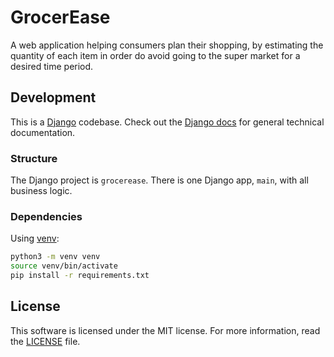 # GrocerEase

A web application helping consumers plan their shopping, by estimating the quantity of each item in order do avoid going to the super market for a desired time period.

## Development

This is a [Django](https://www.djangoproject.com/) codebase. Check out the
[Django docs](https://docs.djangoproject.com/) for general technical documentation.

### Structure

The Django project is `grocerease`. There is one Django app, `main`, with all business logic.

### Dependencies

Using [venv](https://docs.python.org/3/library/venv.html):

```sh
python3 -m venv venv
source venv/bin/activate
pip install -r requirements.txt
```

## License

This software is licensed under the MIT license.
For more information, read the [LICENSE](LICENSE) file.
